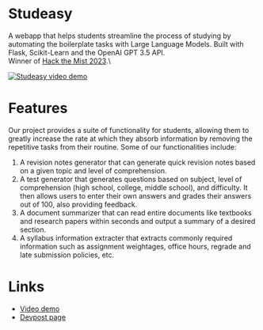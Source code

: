 # Studeasy

A webapp that helps students streamline the process of studying by automating the boilerplate tasks with Large Language Models. Built with Flask, Scikit-Learn and the OpenAI GPT 3.5 API.\
Winner of [Hack the Mist 2023](https://hack-the-mist.devpost.com/project-gallery).\

[![Studeasy video demo](https://www.youtube.com/watch?v=_DHUyg3ke2E)](https://www.youtube.com/watch?v=_DHUyg3ke2E "Studeasy demo")

# Features
Our project provides a suite of functionality for students, allowing them to greatly increase the rate at which they absorb information by removing the repetitive tasks from their routine. Some of our functionalities include:

1. A revision notes generator that can generate quick revision notes based on a given topic and level of comprehension.
2. A test generator that generates questions based on subject, level of comprehension (high school, college, middle school), and difficulty. It then allows users to enter their own answers and grades their answers out of 100, also providing feedback.
3. A document summarizer that can read entire documents like textbooks and research papers within seconds and output a summary of a desired section.
4. A syllabus information extracter that extracts commonly required information such as assignment weightages, office hours, regrade and late submission policies, etc.

# Links
- [Video demo](https://www.youtube.com/watch?v=_DHUyg3ke2E)
- [Devpost page](https://devpost.com/software/studeasy)
